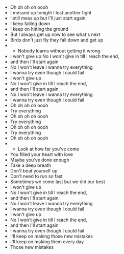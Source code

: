 ###
* Oh oh oh oh oooh
* I messed up tonight  I lost another fight
* I still mess up but I'll just start again
* I keep falling down
* I keep on hitting the ground
* But I always get up now to see what's next
* Birds don't just fly they fall down and get up
* * Nobody learns without getting it wrong
* I won't give up  No I won't give in tilI l reach the end,
 * and then I'll start again
*  No I won't leave I wanna try everything
* I wanna try even though I could fail
* I won't give up
* No I won't give in till I reach the end,
* and then I'll start again
* No I won't leave I wanna try everything
* I wanna try even though I could fail
* Oh oh oh oh oooh
* Try everything
* Oh oh oh oh oooh
* Try everything
* Oh oh oh oh oooh
* Try everything
* Oh oh oh oh oooh
* * Look at how far you've come
* You filled your heart with love
* Maybe you've done enough
* Take a deep breath
* Don't beat yourself up
* Don't need to run so fast
* Sometimes we come last but we did our best
* I won't give up
* No I won't give in till I reach the end,
* and then I'll start again
* No I won't leave I wanna try everything
* I wanna try even though I could fail
* I won't give up
* No I won't give in till I reach the end,
* and then I'll start again
* I wanna try even though I could fail
* I'll keep on making those new mistakes
* I'll keep on making them every day
* Those new mistakes
